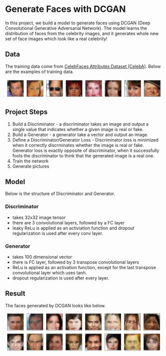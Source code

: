# Generate Faces with DCGAN
In this project, we build a model to generate faces using DCGAN (Deep Convolutional Generative Adversarial Network). The model learns the distribution of faces from the celebrity images, and it generates whole new set of face images which look like a real celebrity!

## Data
The training data come from [CelebFaces Attributes Dataset (CelebA)](http://mmlab.ie.cuhk.edu.hk/projects/CelebA.html). Below are the examples of training data.

![Training Data](https://github.com/yukiteb/Deep-Learning-Nanodegree/blob/master/GenerateFace/DCGAN_train_data.PNG)

## Project Steps
1. Build a Discriminator - a discriminator takes an image and output a single value that indicates whether a given image is real or fake.
2. Build a Generator - a generator take a vector and output an image.
3. Define a Discriminator/Generator Loss - Discriminator loss is minimized when it correctly discrminates whether the image is real or fake. Generator loss is exactly opposite of discriminator, when it successfully fools the discriminator to think that the generated image is a real one.
4. Train the network
5. Generate pictures

## Model

Below is the structure of Discriminator and Generator.

### Discriminator

- takes 32x32 image tensor
- there are 3 convolutional layers, followed by a FC layer
- leaky ReLu is applied as an activiation function and dropout regularization is used after every conv layer.

### Generator

- takes 100 dimensional vector
- there is FC layer, followed by 3 transpose convolutional layers
- ReLu is applied as an activation function, except for the last transpose convolutional layer which uses tanh.
- dropout regularization is used after every layer.

## Result
The faces generated by DCGAN looks like below.

![Example Result](https://github.com/yukiteb/Deep-Learning-Nanodegree/blob/master/GenerateFace/DCGAN_result.PNG)
